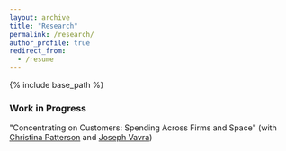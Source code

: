 ```yaml
---
layout: archive
title: "Research"
permalink: /research/
author_profile: true
redirect_from:
  - /resume
---
```


{% include base_path %}

### Work in Progress
"Concentrating on Customers: Spending Across Firms and Space" (with [Christina Patterson](https://christinahydepatterson.com) and [Joseph Vavra](https://voices.uchicago.edu/vavra))

